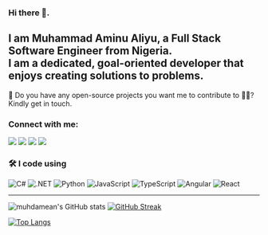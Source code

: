 ### Hi there 👋. 
I am Muhammad Aminu Aliyu, a Full Stack Software Engineer from Nigeria.  
I am a dedicated, goal-oriented developer that enjoys creating solutions to problems.
---


👯 Do you have any open-source projects you want me to contribute to 👨‍💻? Kindly get in touch.  
### Connect with me:
<p align="left">
    <a href="https://linkedin.com/in/muhdamean" target="blank" alt="LinkedIn">
        <img src="https://img.shields.io/badge/-muhdamean-blue?style=flat-square&logo=linkedin" /></a>
    <a href="https://twitter.com/muhdamean" target="blank" alt="Twitter">
        <img src="https://img.shields.io/badge/-muhdamean-1DA1F2?style=flat-square&logo=twitter&logoColor=1DA1F2&labelColor=000" /></a>
    <a href="https://stackoverflow.com/users/9960767/muhdamean" target="blank" alt="StackOverflow">
        <img src="https://img.shields.io/badge/-muhdamean-FE7A16?style=flat-square&logo=stack-overflow&logoColor=FE7A16&labelColor=white" /></a>
    <a href="https://medium.com/@muhdamean" target="blank" alt="Medium">
        <img src="https://img.shields.io/badge/-@muhdamean-03a57a?style=flat-square&logo=Medium&labelColor=000000" /></a>
    
</p>
<!--- other links
    <a href="mailto:mail@gmail.com">
        <img alt="Gmail" src="https://img.shields.io/badge/muhdamean-D14836?style=flat&logo=gmail&logoColor=white" /></a>
    <a href="https://instagram.com/muhdamean" target="blank" alt="Instagram">
        <img src="https://img.shields.io/badge/-muhdamean-E4405F?style=flat-square&logo=instagram&logoColor=white" /></a> 
    <a href="#" target="blank" alt="website">
        <img src="https://img.shields.io/badge/-muhdamean.com-242424?style=flat-square&logo=circle&logoColor=white" /></a>
        -->

### 🛠 I code using

![C#](https://img.shields.io/badge/-CSharp-05122A?style=flat&logo=csharp)
![.NET](https://img.shields.io/badge/-.NET-05122A?&logo=.net)
![Python](https://img.shields.io/badge/-Python-05122A?&logo=Python)
![JavaScript](https://img.shields.io/badge/-JavaScript-05122A?&logo=JavaScript)
![TypeScript](https://img.shields.io/badge/-TypeScript-05122A?&logo=TypeScript)
![Angular](https://img.shields.io/badge/-Angular-05122A?&logo=Angular)
![React](https://img.shields.io/badge/-React-05122A?&logo=React)

<!---
![Azure](https://img.shields.io/badge/-Azure-05122A?&logo=Microsoft-Azure&logoColor=F90)
![AWS](https://img.shields.io/badge/-AWS-05122A?&logo=Amazon-AWS&logoColor=F90)
![Docker](https://img.shields.io/badge/-Docker-05122A?&logo=Docker)
![Linux](https://img.shields.io/badge/-Linux-05122A?&logo=Linux)

![Git](https://img.shields.io/badge/-Git-05122A?style=flat&logo=git)
![Visual Studio](https://img.shields.io/badge/-Visual%20Studio-05122A?style=flat&logo=visual-studio)
![Visual Studio Code](https://img.shields.io/badge/-VS%20Code-05122A?style=flat&logo=visual-studio-code&logoColor=007ACC)
-->
---

![muhdamean's GitHub stats](https://github-readme-stats.vercel.app/api?username=muhdamean&show_icons=true&theme=tokyonight&hide_border=true) 
[![GitHub Streak](https://github-readme-streak-stats.herokuapp.com?user=muhdamean&theme=tokyonight&hide_border=true)](https://git.io/streak-stats)

[![Top Langs](https://github-readme-stats.vercel.app/api/top-langs/?username=muhdamean&layout=compact&theme=tokyonight&hide_border=true&langs_count=7&hide=html,css,scss)](https://github.com/anuraghazra/github-readme-stats)
